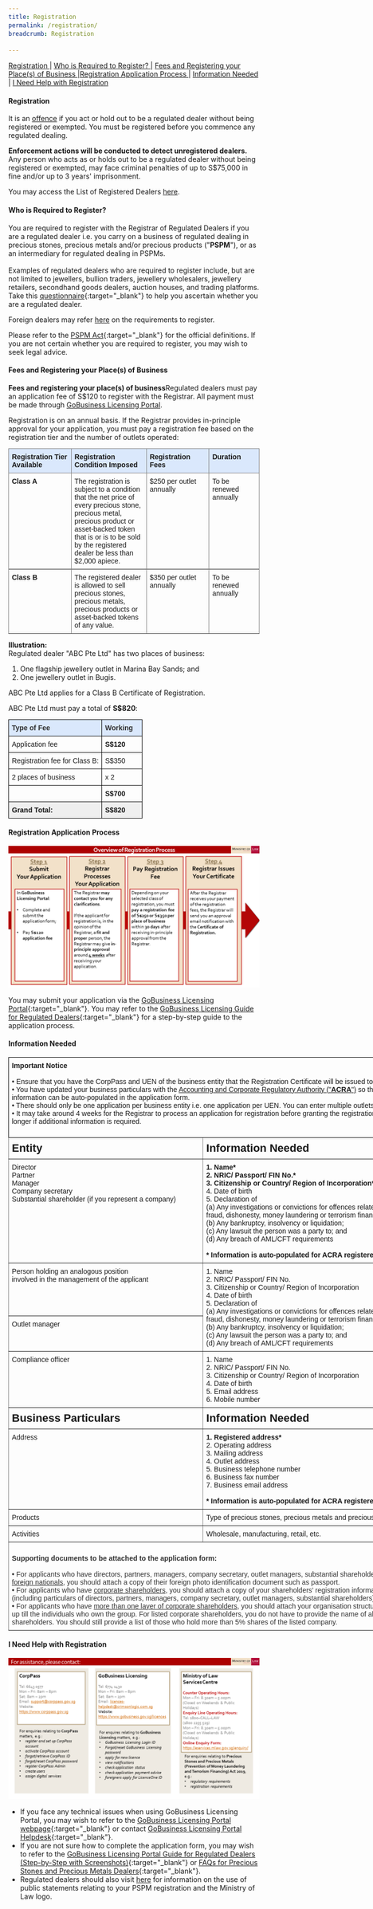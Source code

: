 ```yaml
---
title: Registration
permalink: /registration/
breadcrumb: Registration

---
```



<a href="#Registration">Registration </a> | <a href="#Who is Required to Register?">Who is Required to Register? </a> | <a href="#Fees and Registering your Place(s) of Business">Fees and Registering your Place(s) of Business </a> |<a href="#Registration Application Process">Registration Application Process </a> | <a href="#Information Needed">Information Needed</a> | <a href="#I Need Help with Registration">I Need Help with Registration </a>

#### <a id="Registration"></a> Registration

It is an <u>offence</u> if you act or hold out to be a regulated dealer without being registered or exempted. You must be registered before you commence any regulated dealing.

**Enforcement actions will be conducted to detect unregistered dealers.** Any person who acts as or holds out to be a regulated dealer without being registered or exempted, may face criminal penalties of up to S$75,000 in fine and/or up to 3 years' imprisonment.

You may access the List of Registered Dealers [here](/list-of-registered-dealers/).

#### <a id="Who is Required to Register?"></a> Who is Required to Register?
You are required to register with the Registrar of Regulated Dealers if you are a regulated dealer i.e. you carry on a business of regulated dealing in precious stones, precious metals and/or precious products ("**PSPM**"), or as an intermediary for regulated dealing in PSPMs. <br><br>
Examples of regulated dealers who are required to register include, but are not limited to jewellers, bullion traders, jewellery wholesalers, jewellery retailers, secondhand goods dealers, auction houses, and trading platforms. Take this [questionnaire](https://form.gov.sg/5cd3efbbd64f830010e00ea9){:target="_blank"} to help you ascertain whether you are a regulated dealer.

Foreign dealers may refer [here](/regulatory-regime/#Regulatory%20Compliance%20for%20Foreign%20Dealers) on the requirements to register.

Please refer to the [PSPM Act](https://sso.agc.gov.sg/Act/PSPMPMLTFA2019){:target="_blank"} for the official definitions. If you are not certain whether you are required to register, you may wish to seek legal advice.

#### <a id="Fees and Registering your Place(s) of Business"></a> Fees and Registering your Place(s) of Business

**Fees and registering your place(s) of business**Regulated dealers must pay an application fee of S$120 to register with the Registrar. All payment must be made through [GoBusiness Licensing Portal](https://www.gobusiness.gov.sg/licences).  
  
Registration is on an annual basis. If the Registrar provides in-principle approval for your application, you must pay a registration fee based on the registration tier and the number of outlets operated:
<style type="text/css">
.tg  {border-collapse:collapse;border-spacing:0;}
.tg td{border-color:black;border-style:solid;border-width:1px;font-family:Arial, sans-serif;font-size:14px;
  overflow:hidden;padding:10px 5px;word-break:normal;}
.tg th{border-color:black;border-style:solid;border-width:1px;font-family:Arial, sans-serif;font-size:14px;
  font-weight:normal;overflow:hidden;padding:10px 5px;word-break:normal;}
.tg .tg-fzo1{background-color:#DAE8FC;border-color:inherit;font-weight:bold;text-align:left;vertical-align:top}
.tg .tg-fymr{border-color:inherit;font-weight:bold;text-align:left;vertical-align:top}
.tg .tg-0pky{border-color:inherit;text-align:left;vertical-align:top}
</style>
<table class="tg" style="undefined;table-layout: fixed; width: 100%">
<colgroup>
<col style="width: 25%">
<col style="width: 30%">
<col style="width: 25%">
<col style="width: 20%">
</colgroup>
<thead>
  <tr>
    <th class="tg-fzo1">Registration Tier Available</th>
    <th class="tg-fzo1">Registration Condition Imposed </th>
    <th class="tg-fzo1">Registration Fees</th>
    <th class="tg-fzo1">Duration</th>
  </tr>
</thead>
<tbody>
  <tr>
    <td class="tg-fymr" rowspan="2">Class A</td>
    <td class="tg-0pky" rowspan="2">The registration is subject to a condition that the net price of every precious stone, precious metal, precious product or asset-backed token that is or is to be sold by the registered dealer be less than $2,000 apiece.</td>
    <td class="tg-0pky" rowspan="2">$250 per outlet annually</td>
    <td class="tg-0pky" rowspan="2">To be renewed annually</td>
  </tr>
  <tr>
  </tr>
  <tr>
    <td class="tg-fymr" rowspan="2">Class B</td>
    <td class="tg-0pky" rowspan="2">The registered dealer is allowed to sell precious stones, precious metals, precious products or asset-backed tokens of any value.</td>
    <td class="tg-0pky" rowspan="2">$350 per outlet annually</td>
    <td class="tg-0pky" rowspan="2">To be renewed annually</td>
  </tr>
  <tr>
  </tr>
</tbody>
</table>

**Illustration:**  
Regulated dealer "ABC Pte Ltd" has two places of business:  
  
1. One flagship jewellery outlet in Marina Bay Sands; and  
2. One jewellery outlet in Bugis.  
  
ABC Pte Ltd applies for a Class B Certificate of Registration.  
  
ABC Pte Ltd must pay a total of **S$820**:
<style type="text/css">
.tg  {border-collapse:collapse;border-spacing:0;}
.tg td{border-color:black;border-style:solid;border-width:1px;font-family:Arial, sans-serif;font-size:14px;
  overflow:hidden;padding:10px 5px;word-break:normal;}
.tg th{border-color:black;border-style:solid;border-width:1px;font-family:Arial, sans-serif;font-size:14px;
  font-weight:normal;overflow:hidden;padding:10px 5px;word-break:normal;}
.tg .tg-cly1{text-align:left;vertical-align:middle}
.tg .tg-1wig{font-weight:bold;text-align:left;vertical-align:top}
.tg .tg-o8ut{background-color:#dae8fc;color:#323232;font-weight:bold;text-align:left;vertical-align:top}
.tg .tg-ekg0{background-color:#EFEFEF;font-weight:bold;text-align:left;vertical-align:top}
.tg .tg-0lax{text-align:left;vertical-align:top}
.tg .tg-yla0{font-weight:bold;text-align:left;vertical-align:middle}
</style>
<table class="tg" style="undefined;table-layout: fixed; width: 100%">
<colgroup>
<col style="width: 70%">
<col style="width: 30%">
</colgroup>
<thead>
  <tr>
    <th class="tg-o8ut">Type of Fee</th>
    <th class="tg-o8ut">Working</th>
  </tr>
</thead>
<tbody>
  <tr>
    <td class="tg-0lax">Application fee</td>
    <td class="tg-1wig">S$120</td>
  </tr>
  <tr>
    <td class="tg-0lax">Registration fee for Class B:</td>
    <td class="tg-0lax">S$350</td>
  </tr>
  <tr>
    <td class="tg-cly1">2 places of business</td>
    <td class="tg-cly1">x 2</td>
  </tr>
  <tr>
    <td class="tg-0lax"> </td>
    <td class="tg-yla0">S$700</td>
  </tr>
  <tr>
    <td class="tg-ekg0">Grand Total:</td>
    <td class="tg-ekg0">S$820</td>
  </tr>
</tbody>
</table>

#### <a id="Registration Application Process"></a> Registration Application Process
<a href="/images/Overview%20of%20Reg%20Process%2020191031.pdf" target="_blank"><img src="/images/Overview%20of%20Reg%20Process%2020191031.png"></a> <br>

You may submit your application via the [GoBusiness Licensing Portal](https://www.gobusiness.gov.sg/licences){:target="_blank"}. You may refer to the [GoBusiness Licensing Guide for Regulated Dealers](/images/GoBusiness%20Licensing%20Guide%20For%20Regulated%20Dealers_ACD_20191127.pdf){:target="_blank"} for a step-by-step guide to the application process.


#### <a id="Information Needed"></a> Information Needed

<style type="text/css">
.tg  {border-collapse:collapse;border-spacing:0;}
.tg td{font-family:Arial, sans-serif;font-size:14px;padding:8px 6px;border-style:solid;border-width:1px;overflow:hidden;word-break:normal;border-color:black;}
.tg th{font-family:Arial, sans-serif;font-size:14px;font-weight:normal;padding:8px 6px;border-style:solid;border-width:1px;overflow:hidden;word-break:normal;border-color:black;}
.tg .tg-73oq{border-color:#000000;text-align:left;vertical-align:top}
.tg .tg-fymr{font-weight:bold;border-color:inherit;text-align:left;vertical-align:top}
.tg .tg-0pky{border-color:inherit;text-align:left;vertical-align:top}
.tg .tg-spag{font-weight:bold;font-size:22px;border-color:inherit;text-align:left;vertical-align:top}
</style>
<table class="tg" style="undefined;table-layout: fixed; width: 850px">
<colgroup>
<col style="width: 470">
<col style="width: 380">
</colgroup>
  <tr>
    <th class="tg-73oq" colspan="2"><span style="font-weight:bold">Important Notice</span><br><br>
• Ensure that you have the CorpPass and UEN of the business entity that the Registration Certificate will be issued to.<br>
• You have updated your business particulars with the <a href="https://www.bizfile.gov.sg" target="_blank">Accounting and Corporate Regulatory Authority ("<b>ACRA</b>")</a> so that the updated information can be auto-populated in the application form.<br>
• There should only be one application per business entity i.e. one application per UEN. You can enter multiple outlets per application.<br>
• It may take around 4 weeks for the Registrar to process an application for registration before granting the registration. It may take longer if additional information is required.<br><br></th>
  </tr>
  <tr>
    <td class="tg-spag">Entity</td>
    <td class="tg-spag">Information Needed</td>
  </tr>
  <tr>
    <td class="tg-0pky">Director<br>Partner<br>Manager<br>Company secretary<br>Substantial shareholder (if you represent a company)</td>
    <td class="tg-0pky"><b>1. Name*</b><br><b>2. NRIC/ Passport/ FIN No.*</b><br><b>3. Citizenship or Country/ Region of Incorporation*</b><br>4. Date of birth<br>5. Declaration of<br>(a) Any investigations or convictions for offences related to<br> fraud, dishonesty, money laundering or terrorism financing;<br>(b) Any bankruptcy, insolvency or liquidation;<br>(c) Any lawsuit the person was a party to; and<br>(d) Any breach of AML/CFT requirements<br><br><b>* Information is auto-populated for ACRA registered entities</b></td>
  </tr>
  <tr>
    <td class="tg-0pky">Person holding an analogous position<br>involved in the management of the applicant</td>
    <td class="tg-0pky" rowspan="2">1. Name<br>2. NRIC/ Passport/ FIN No.<br>3. Citizenship or Country/ Region of Incorporation<br>4. Date of birth<br>5. Declaration of<br>(a) Any investigations or convictions for offences related to<br> fraud, dishonesty, money laundering or terrorism financing;<br>(b) Any bankruptcy, insolvency or liquidation;<br>(c) Any lawsuit the person was a party to; and<br>(d) Any breach of AML/CFT requirements</td>
  </tr>
  <tr>
    <td class="tg-0pky">Outlet manager</td>
  </tr>
  <tr>
    <td class="tg-0pky">Compliance officer</td>
    <td class="tg-0pky">1. Name<br>2. NRIC/ Passport/ FIN No.<br>3. Citizenship or Country/ Region of Incorporation<br>4. Date of birth<br>5. Email address<br>6. Mobile number</td>
  </tr>
  <tr>
    <td class="tg-spag">Business Particulars</td>
    <td class="tg-spag">Information Needed</td>
  </tr>
  <tr>
    <td class="tg-0pky">Address</td>
    <td class="tg-0pky"><b>1. Registered address*</b><br>2. Operating address<br>3. Mailing address<br>4. Outlet address<br>5. Business telephone number<br>6. Business fax number<br>7. Business email address<br><br><b>* Information is auto-populated for ACRA registered entities</b></td>
  </tr>
  <tr>
    <td class="tg-0pky">Products</td>
    <td class="tg-0pky">Type of precious stones, precious metals and precious products</td>
  </tr>
  <tr>
    <td class="tg-0pky">Activities</td>
    <td class="tg-0pky">Wholesale, manufacturing, retail, etc.</td>
  </tr>
  <tr>
    <td class="tg-0pky" colspan="2"><span style="font-weight:bold;color:rgb(51, 51, 51)"><br>Supporting documents to be attached to the application form:</span><br><br><span style="font-weight:700;color:rgb(51, 51, 51)">
• </span><span style="color:rgb(51, 51, 51)">For applicants who have directors, partners, managers, company secretary, outlet managers, substantial shareholders who are </span><span style="text-decoration:underline;color:rgb(51, 51, 51)">foreign nationals,</span><span style="color:rgb(51, 51, 51)"> you should attach a copy of their foreign photo identification document such as passport.</span><br><span style="font-weight:700;color:rgb(51, 51, 51)">
• </span><span style="color:rgb(51, 51, 51)">For applicants who have </span><span style="text-decoration:underline;color:rgb(51, 51, 51)">corporate shareholders</span><span style="color:rgb(51, 51, 51)">, you should attach a copy of your shareholders’ registration information <br>(including particulars of directors, partners, managers, company secretary, outlet managers, substantial shareholders).</span><br><span style="font-weight:700;color:rgb(51, 51, 51)">
• </span><span style="color:rgb(51, 51, 51)">For applicants who have </span><span style="text-decoration:underline;color:rgb(51, 51, 51)">more than one layer of corporate shareholders</span><span style="color:rgb(51, 51, 51)">, you should attach your organisation structure/ chart <br>up till the individuals who own the group. For listed corporate shareholders, you do not have to provide  the name of all your shareholders. You should still provide a list of those who hold more than 5% shares of the listed company.</span></td>
  </tr>
</table>


#### <a id="I Need Help with Registration"></a> I Need Help with Registration
<a href="/images/Helplines_20191127.pdf" target="_blank"><img src="/images/Helplines_20191127.png"></a>

* If you face any technical issues when using GoBusiness Licensing Portal, you may wish to refer to the [GoBusiness Licensing Portal webpage](https://www.gobusiness.gov.sg/licences){:target="_blank"} or contact [GoBusiness Licensing Portal Helpdesk](https://www.ifaq.gov.sg/GoBusiness/apps/fcd_faqmain.aspx){:target="_blank"}.
* If you are not sure how to complete the application form, you may wish to refer to the [GoBusiness Licensing Portal Guide for Regulated Dealers (Step-by-Step with Screenshots)](/images/GoBusiness%20Licensing%20Guide%20For%20Regulated%20Dealers_ACD_20191127.pdf){:target="_blank"} or [FAQs for Precious Stones and Precious Metals Dealers](https://va.ecitizen.gov.sg/cfp/customerPages/mlaw/explorefaq.aspx){:target="_blank"}.
* Regulated dealers should also visit [here](/Public-Statements-relating-to-PSPM-Registration-and-use-of-Ministry-of-Law-Logo/) for information on the use of public statements relating to your PSPM registration and the Ministry of Law logo.

